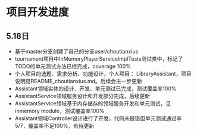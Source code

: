 # 项目开发进度

## 5.18日  
- 基于master分支创建了自己的分支user/choutianxius
- tournament项目中InMemoryPlayerServiceImplTests测试类中，标记了TODO的单元测试方法已经完成，coverage 100%
- 个人项目的选题、需求分析、功能设计，个人项目： LibraryAssistant，项目说明见README_choutianxius.md。后续会进一步更新
- Assistant领域实体的设计、开发、单元测试已完成，测试覆盖率100%
- AssistantService领域服务设计和开发部分完成，后续更新
- AssistantService领域基于内存储存的领域服务开发和单元测试，见inmemory module，测试覆盖率100%
- Assistant领域Controller设计进行了开发，代码未报错但单元测试通过率5/7，覆盖率不足100%，有待更新